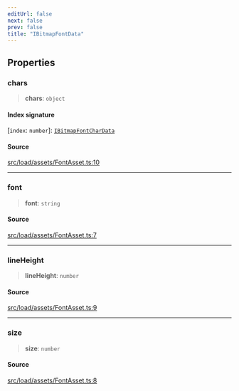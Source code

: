 ```yaml
---
editUrl: false
next: false
prev: false
title: "IBitmapFontData"
---
```


## Properties

### chars

> **chars**: `object`

#### Index signature

 \[`index`: `number`\]: [`IBitmapFontCharData`](/api/interfaces/ibitmapfontchardata/)

#### Source

[src/load/assets/FontAsset.ts:10](https://github.com/relishinc/dill-pixel/blob/10f512f7f577ca5e74162827f11215b28df5ca97/src/load/assets/FontAsset.ts#L10)

***

### font

> **font**: `string`

#### Source

[src/load/assets/FontAsset.ts:7](https://github.com/relishinc/dill-pixel/blob/10f512f7f577ca5e74162827f11215b28df5ca97/src/load/assets/FontAsset.ts#L7)

***

### lineHeight

> **lineHeight**: `number`

#### Source

[src/load/assets/FontAsset.ts:9](https://github.com/relishinc/dill-pixel/blob/10f512f7f577ca5e74162827f11215b28df5ca97/src/load/assets/FontAsset.ts#L9)

***

### size

> **size**: `number`

#### Source

[src/load/assets/FontAsset.ts:8](https://github.com/relishinc/dill-pixel/blob/10f512f7f577ca5e74162827f11215b28df5ca97/src/load/assets/FontAsset.ts#L8)
